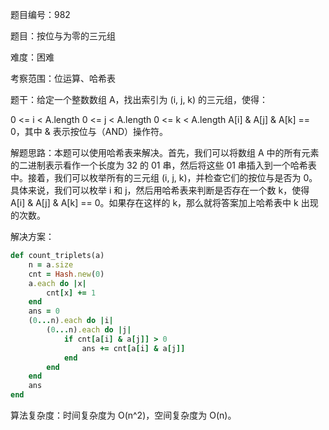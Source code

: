 题目编号：982

题目：按位与为零的三元组

难度：困难

考察范围：位运算、哈希表

题干：给定一个整数数组 A，找出索引为 (i, j, k) 的三元组，使得：

0 <= i < A.length
0 <= j < A.length
0 <= k < A.length
A[i] & A[j] & A[k] == 0，其中 & 表示按位与（AND）操作符。
 

解题思路：本题可以使用哈希表来解决。首先，我们可以将数组 A 中的所有元素的二进制表示看作一个长度为 32 的 01 串，然后将这些 01 串插入到一个哈希表中。接着，我们可以枚举所有的三元组 (i, j, k)，并检查它们的按位与是否为 0。具体来说，我们可以枚举 i 和 j，然后用哈希表来判断是否存在一个数 k，使得 A[i] & A[j] & A[k] == 0。如果存在这样的 k，那么就将答案加上哈希表中 k 出现的次数。

解决方案：

```ruby
def count_triplets(a)
    n = a.size
    cnt = Hash.new(0)
    a.each do |x|
        cnt[x] += 1
    end
    ans = 0
    (0...n).each do |i|
        (0...n).each do |j|
            if cnt[a[i] & a[j]] > 0
                ans += cnt[a[i] & a[j]]
            end
        end
    end
    ans
end
```

算法复杂度：时间复杂度为 O(n^2)，空间复杂度为 O(n)。